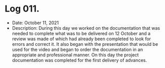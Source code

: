 # Log 011.
- Date: October 11, 2021
- Description: During this day we worked on the documentation that was needed to complete what was to be delivered on 12 October and a review was made of which had already been completed to look for errors and correct it. It also began with the presentation that would be used for the video and began to order the documentation in an appropriate and professional manner. On this day the project documentation was completed for the first delivery of advances.  
